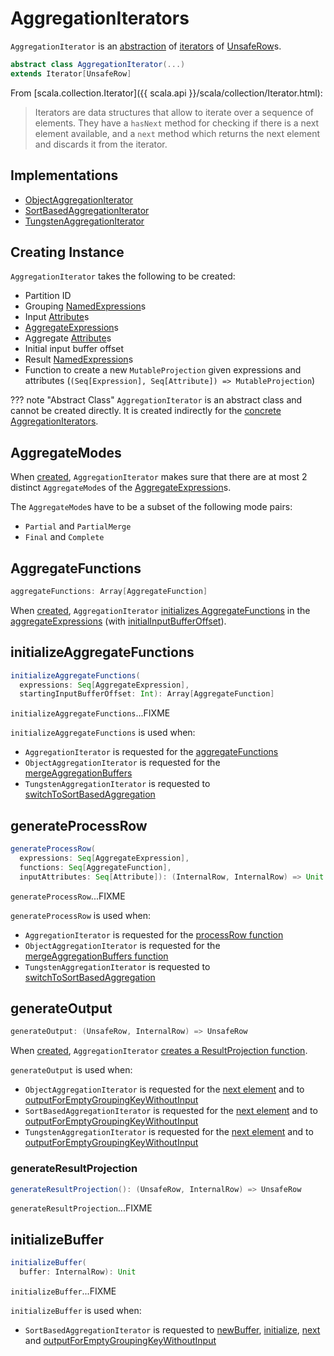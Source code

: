 # AggregationIterators

`AggregationIterator` is an [abstraction](#contract) of [iterators](#implementations) of [UnsafeRow](UnsafeRow.md)s.

```scala
abstract class AggregationIterator(...)
extends Iterator[UnsafeRow]
```

From [scala.collection.Iterator]({{ scala.api }}/scala/collection/Iterator.html):

> Iterators are data structures that allow to iterate over a sequence of elements. They have a `hasNext` method for checking if there is a next element available, and a `next` method which returns the next element and discards it from the iterator.

## Implementations

* [ObjectAggregationIterator](ObjectAggregationIterator.md)
* [SortBasedAggregationIterator](SortBasedAggregationIterator.md)
* [TungstenAggregationIterator](TungstenAggregationIterator.md)

## Creating Instance

`AggregationIterator` takes the following to be created:

* <span id="partIndex"> Partition ID
* <span id="groupingExpressions"> Grouping [NamedExpression](expressions/NamedExpression.md)s
* <span id="inputAttributes"> Input [Attribute](expressions/Attribute.md)s
* <span id="aggregateExpressions"> [AggregateExpression](expressions/AggregateExpression.md)s
* <span id="aggregateAttributes"> Aggregate [Attribute](expressions/Attribute.md)s
* <span id="initialInputBufferOffset"> Initial input buffer offset
* <span id="resultExpressions"> Result [NamedExpression](expressions/NamedExpression.md)s
* <span id="newMutableProjection"> Function to create a new `MutableProjection` given expressions and attributes (`(Seq[Expression], Seq[Attribute]) => MutableProjection`)

??? note "Abstract Class"
    `AggregationIterator` is an abstract class and cannot be created directly. It is created indirectly for the [concrete AggregationIterators](#implementations).

## <span id="AggregateModes"> AggregateModes

When [created](#creating-instance), `AggregationIterator` makes sure that there are at most 2 distinct `AggregateMode`s of the [AggregateExpression](#aggregateExpressions)s.

The `AggregateMode`s have to be a subset of the following mode pairs:

* `Partial` and `PartialMerge`
* `Final` and `Complete`

## <span id="aggregateFunctions"> AggregateFunctions

```scala
aggregateFunctions: Array[AggregateFunction]
```

When [created](#creating-instance), `AggregationIterator` [initializes AggregateFunctions](#initializeAggregateFunctions) in the [aggregateExpressions](#aggregateExpressions) (with [initialInputBufferOffset](#initialInputBufferOffset)).

## <span id="initializeAggregateFunctions"> initializeAggregateFunctions

```scala
initializeAggregateFunctions(
  expressions: Seq[AggregateExpression],
  startingInputBufferOffset: Int): Array[AggregateFunction]
```

`initializeAggregateFunctions`...FIXME

`initializeAggregateFunctions` is used when:

* `AggregationIterator` is requested for the [aggregateFunctions](#aggregateFunctions)
* `ObjectAggregationIterator` is requested for the [mergeAggregationBuffers](ObjectAggregationIterator.md#mergeAggregationBuffers)
* `TungstenAggregationIterator` is requested to [switchToSortBasedAggregation](TungstenAggregationIterator.md#switchToSortBasedAggregation)

## <span id="generateProcessRow"> generateProcessRow

```scala
generateProcessRow(
  expressions: Seq[AggregateExpression],
  functions: Seq[AggregateFunction],
  inputAttributes: Seq[Attribute]): (InternalRow, InternalRow) => Unit
```

`generateProcessRow`...FIXME

`generateProcessRow` is used when:

* `AggregationIterator` is requested for the [processRow function](#processRow)
* `ObjectAggregationIterator` is requested for the [mergeAggregationBuffers function](ObjectAggregationIterator.md#mergeAggregationBuffers)
* `TungstenAggregationIterator` is requested to [switchToSortBasedAggregation](TungstenAggregationIterator.md#switchToSortBasedAggregation)

## <span id="generateOutput"> generateOutput

```scala
generateOutput: (UnsafeRow, InternalRow) => UnsafeRow
```

When [created](#creating-instance), `AggregationIterator` [creates a ResultProjection function](#generateResultProjection).

`generateOutput` is used when:

* `ObjectAggregationIterator` is requested for the [next element](ObjectAggregationIterator.md#next) and to [outputForEmptyGroupingKeyWithoutInput](ObjectAggregationIterator.md#outputForEmptyGroupingKeyWithoutInput)
* `SortBasedAggregationIterator` is requested for the [next element](SortBasedAggregationIterator.md#next) and to [outputForEmptyGroupingKeyWithoutInput](SortBasedAggregationIterator.md#outputForEmptyGroupingKeyWithoutInput)
* `TungstenAggregationIterator` is requested for the [next element](TungstenAggregationIterator.md#next) and to [outputForEmptyGroupingKeyWithoutInput](TungstenAggregationIterator.md#outputForEmptyGroupingKeyWithoutInput)

### <span id="generateResultProjection"> generateResultProjection

```scala
generateResultProjection(): (UnsafeRow, InternalRow) => UnsafeRow
```

`generateResultProjection`...FIXME

## <span id="initializeBuffer"> initializeBuffer

```scala
initializeBuffer(
  buffer: InternalRow): Unit
```

`initializeBuffer`...FIXME

`initializeBuffer` is used when:

* `SortBasedAggregationIterator` is requested to [newBuffer](SortBasedAggregationIterator.md#newBuffer), [initialize](SortBasedAggregationIterator.md#initialize), [next](SortBasedAggregationIterator.md#next) and [outputForEmptyGroupingKeyWithoutInput](SortBasedAggregationIterator.md#outputForEmptyGroupingKeyWithoutInput)
